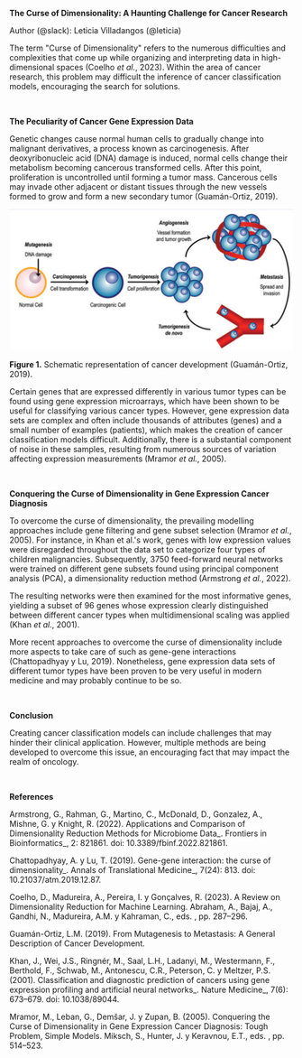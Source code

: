 **The Curse of Dimensionality: A Haunting Challenge for Cancer Research**

Author (@slack): Leticia Villadangos (@leticia)



 

The term "Curse of Dimensionality" refers to the numerous difficulties and complexities that come up while organizing and interpreting data in high-dimensional spaces (Coelho _et al._, 2023). Within the area of cancer research, this problem may difficult the inference of cancer classification models, encouraging the search for solutions.

 

**The Peculiarity of Cancer Gene Expression Data**

Genetic changes cause normal human cells to gradually change into malignant derivatives, a process known as carcinogenesis. After deoxyribonucleic acid (DNA) damage is induced, normal cells change their metabolism becoming cancerous transformed cells. After this point, proliferation is uncontrolled until forming a tumor mass. Cancerous cells may invade other adjacent or distant tissues through the new vessels formed to grow and form a new secondary tumor (Guamán-Ortiz, 2019).

![Diagram of cancer development](https://github.com/lvillad/hbinternship/blob/main/cancer-diagram.png?raw=true) 

**Figure 1.** Schematic representation of cancer development (Guamán-Ortiz, 2019).

Certain genes that are expressed differently in various tumor types can be found using gene expression microarrays, which have been shown to be useful for classifying various cancer types. However, gene expression data sets are complex and often include thousands of attributes (genes) and a small number of examples (patients), which makes the creation of cancer classification models difficult. Additionally, there is a substantial component of noise in these samples, resulting from numerous sources of variation affecting expression measurements (Mramor _et al._, 2005).


 


**Conquering the Curse of Dimensionality in Gene Expression Cancer Diagnosis**

To overcome the curse of dimensionality, the prevailing modelling approaches include gene filtering and gene subset selection (Mramor _et al._, 2005). For instance, in Khan et al.'s work, genes with low expression values were disregarded throughout the data set to categorize four types of children malignancies. Subsequently, 3750 feed-forward neural networks were trained on different gene subsets found using principal component analysis (PCA), a dimensionality reduction method (Armstrong _et al._, 2022).

The resulting networks were then examined for the most informative genes, yielding a subset of 96 genes whose expression clearly distinguished between different cancer types when multidimensional scaling was applied (Khan _et al._, 2001).

More recent approaches to overcome the curse of dimensionality include more aspects to take care of such as gene-gene interactions (Chattopadhyay y Lu, 2019). Nonetheless, gene expression data sets of different tumor types have been proven to be very useful in modern medicine and may probably continue to be so.

 

**Conclusion**

Creating cancer classification models can include challenges that may hinder their clinical application. However, multiple methods are being developed to overcome this issue, an encouraging fact that may impact the realm of oncology.

 

**References**

Armstrong, G., Rahman, G., Martino, C., McDonald, D., Gonzalez, A., Mishne, G. y Knight, R. (2022). Applications and Comparison of Dimensionality Reduction Methods for Microbiome Data_. Frontiers in Bioinformatics_, 2: 821861. doi: 10.3389/fbinf.2022.821861.

Chattopadhyay, A. y Lu, T. (2019). Gene-gene interaction: the curse of dimensionality_. Annals of Translational Medicine_, 7(24): 813. doi: 10.21037/atm.2019.12.87.

Coelho, D., Madureira, A., Pereira, I. y Gonçalves, R. (2023). A Review on Dimensionality Reduction for Machine Learning. Abraham, A., Bajaj, A., Gandhi, N., Madureira, A.M. y Kahraman, C., eds. , pp. 287–296.

Guamán-Ortiz, L.M. (2019). From Mutagenesis to Metastasis: A General Description of Cancer Development.

Khan, J., Wei, J.S., Ringnér, M., Saal, L.H., Ladanyi, M., Westermann, F., Berthold, F., Schwab, M., Antonescu, C.R., Peterson, C. y Meltzer, P.S. (2001). Classification and diagnostic prediction of cancers using gene expression profiling and artificial neural networks_. Nature Medicine_, 7(6): 673–679. doi: 10.1038/89044.

Mramor, M., Leban, G., Demšar, J. y Zupan, B. (2005). Conquering the Curse of Dimensionality in Gene Expression Cancer Diagnosis: Tough Problem, Simple Models. Miksch, S., Hunter, J. y Keravnou, E.T., eds. , pp. 514–523.

<!--StartFragment--> <!--EndFragment-->
